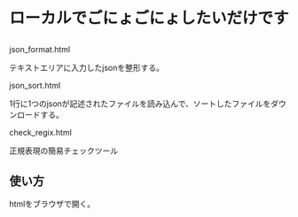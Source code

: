 #     ローカルでごにょごにょしたいだけです

## 

json_format.html

テキストエリアに入力したjsonを整形する。

json_sort.html

1行に1つのjsonが記述されたファイルを読み込んで、ソートしたファイルをダウンロードする。


check_regix.html

正規表現の簡易チェックツール

## 使い方

htmlをブラウザで開く。


 
